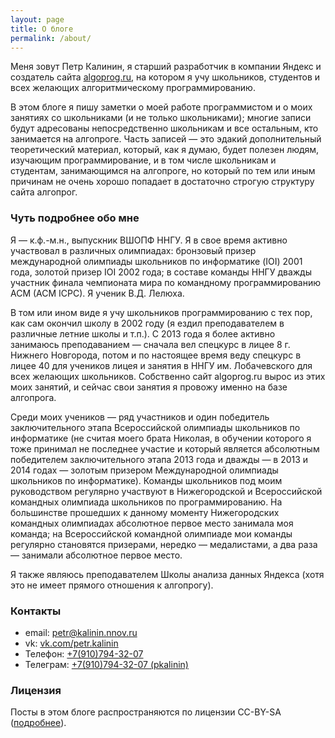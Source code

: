 ```yaml
---
layout: page
title: О блоге
permalink: /about/
---
```


Меня зовут Петр Калинин, я старший разработчик в компании Яндекс и создатель сайта [algoprog.ru](//algoprog.ru), 
на котором я учу школьников, студентов и всех желающих алгоритмическому программированию.

В этом блоге я пишу заметки о моей работе программистом и о моих занятиях со школьниками (и не только школьниками); 
многие записи будут адресованы непосредственно школьникам и все остальным, кто занимается на алгопроге.
Часть записей — это эдакий дополнительный теоретический материал, который, как я думаю, 
будет полезен людям, изучающим программирование, и в том числе школьникам и студентам, занимающимся на алгопроге,
но который по тем или иным причинам не очень хорошо попадает в достаточно строгую структуру сайта алгопрог.


### Чуть подробнее обо мне

Я — к.ф.-м.н., выпускник ВШОПФ ННГУ. Я в свое время активно участвовал в различных олимпиадах: 
бронзовый призер международной олимпиады школьников по информатике (IOI) 2001 года, золотой призер IOI 2002 года; 
в составе команды ННГУ дважды участник финала чемпионата мира по командному программированию ACM (ACM ICPC). 
Я ученик В.Д. Лелюха.

В том или ином виде я учу школьников программированию с тех пор, как сам окончил школу в 2002 году (я ездил преподавателем в различные летние школы и т.п.). С 2013 года я более активно занимаюсь преподаванием — сначала вел спецкурс в лицее 8 г. Нижнего Новгорода, потом и по настоящее время
веду спецкурс в лицее 40 для учеников лицея и занятия в ННГУ им. Лобачевского для всех желающих школьников. Собственно сайт algoprog.ru вырос из этих 
моих занятий, и сейчас свои занятия я провожу именно на базе алгопрога.

Среди моих учеников — ряд участников и один победитель заключительного этапа Всероссийской олимпиады школьников по информатике 
(не считая моего брата Николая, в обучении которого я тоже принимал не последнее участие и который является 
абсолютным победителем заключительного этапа 2013 года и дважды — в 2013 и 2014 годах — 
золотым призером Международной олимпиады школьников по информатике). Команды школьников под моим руководством регулярно участвуют 
в Нижегородской и Всероссийской командных олимпиада школьников по программированию. На большинстве прошедших к данному моменту 
Нижегородских командных олимпиадах абсолютное первое место занимала моя команда; 
на Всероссийской командной олимпиаде мои команды регулярно становятся призерами, нередко — медалистами, а два раза — занимали абсолютное первое место.

Я также являюсь преподавателем Школы анализа данных Яндекса (хотя это не имеет прямого отношения к алгопрогу).

### Контакты

- email: [petr@kalinin.nnov.ru](mailto:petr@kalinin.nnov.ru)
- vk: [vk.com/petr.kalinin](//vk.com/petr.kalinin)
- Телефон: [+7(910)794-32-07](tel:+79107943207)
- Телеграм: [+7(910)794-32-07 (pkalinin)](https://t.me/pkalinin)

### Лицензия

Посты в этом блоге распространяются по лицензии CC-BY-SA ([подробнее](/license)).
